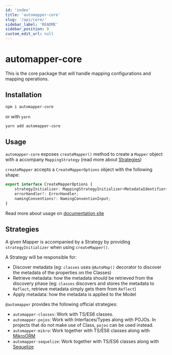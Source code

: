 ```yaml
---
id: 'index'
title: 'automapper-core'
slug: '/api/core/'
sidebar_label: 'README'
sidebar_position: 0
custom_edit_url: null
---
```


# automapper-core

This is the core package that will handle mapping configurations and mapping operations.

## Installation

```sh
npm i automapper-core
```

or with `yarn`

```sh
yarn add automapper-core
```

## Usage

`automapper-core` exposes `createMapper()` method to create a `Mapper` object with a accompany `MappingStrategy` (read more
about [Strategies](#Strategies))

`createMapper` accepts a `CreateMapperOptions` object with the following shape:

```ts
export interface CreateMapperOptions {
    strategyInitializer: MappingStrategyInitializer<MetadataIdentifier>;
    errorHandler?: ErrorHandler;
    namingConventions?: NamingConventionInput;
}
```

Read more about usage on [documentation site](https://automapperts.netlify.app/docs/api/create-mapper)

## Strategies

A given Mapper is accompanied by a Strategy by providing `strategyInitializer` when using `createMapper()`.

A Strategy will be responsible for:

-   Discover metadata (eg: `classes` uses `@AutoMap()` decorator to discover the metadata of the properties on the Classes)
-   Retrieve metadata: how the metadata should be retrieved from the discovery phase (eg: `classes` discovers and stores the metadata to `Reflect`, retrieve metadata simply gets them from `Reflect`)
-   Apply metadata: how the metadata is applied to the Model

`@automapper` provides the following official strategies:

-   `automapper-classes`: Work with TS/ES6 classes.
-   `automapper-pojos`: Work with Interfaces/Types along with POJOs. In projects that do not make use of Class, `pojos`
    can be used instead.
-   `automapper-mikro`: Work together with TS/ES6 classes along with [MikroORM](https://github.com/mikro-orm/mikro-orm)
-   `automapper-sequelize`: Work together with TS/ES6 classes along with [Sequelize](https://github.com/sequelize/sequelize)
